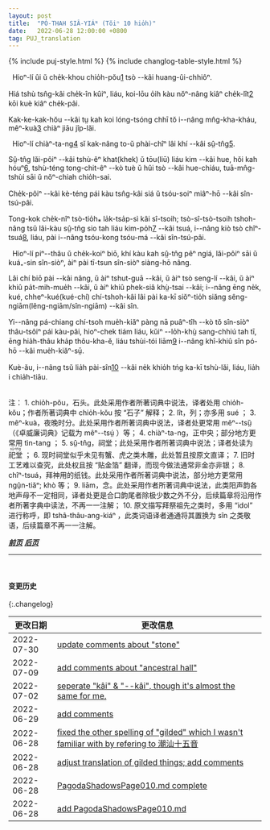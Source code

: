 ```yaml
---
layout: post
title:  "PÓ-THAH SIÂ-YIÁᴺ (Tŏiⁿ 10 hio̍h)"
date:   2022-06-28 12:00:00 +0800
tag: PUJ_translation
---
```


{% include puj-style.html %}
{% include changlog-table-style.html %}

<!-- There was a strong stone wall around the village. -->
&nbsp;&nbsp;Hioⁿ-lí ûi ŭ che̍k-khou chio̍h-pŏu<a href="#note_1" class="note">1</a> tsò &#x002D;&#x002D;kâi huang-ûi-chhiôⁿ.
<!-- The houses were all only one storey high, and the streets were so narrow that it was more convenient for two persons to walk in file than side by side. -->
Hiá tshù tsn̂g-kâi che̍k-în kûiⁿ, liáu, koi-lōu o̍ih kàu nŏⁿ-nâng kiâⁿ che̍k-lît<a href="#note_2" class="note">2</a> kōi kuè kiâⁿ che̍k-pâi.
<!-- The pigs and chickens lived in the streets, before the door of the family to which they belonged, and went indoors at night. -->
Kak-ke-kak-hŏu &#x002D;&#x002D;kâi tṳ kah koi lóng-tsóng chhī tŏ i&#x002D;&#x002D;nâng mn̂g-kha-kháu, mêⁿ-kuà<a href="#note_3" class="note">3</a> chiàⁿ jiāu jîp-lăi.

<!-- In the centre of the village was an ancestral hall, toward the building of which all had contributed. -->
&nbsp;&nbsp;Hioⁿ-lí chiàⁿ-ta-ng<a href="#note_4" class="note">4</a> sĭ kak-nâng to-ŭ phài-chîⁿ lâi khí &#x002D;&#x002D;kâi sṳ̂-tn̂g<a href="#note_5" class="note">5</a>.
<!-- It had carved and gilded flowers, crabs and tigers ornamenting the bare beams of the roof inside, porcelain flowers and birds on the ridgepole outside, and stone lions at the door. -->
Sṳ̂-tn̂g lăi-pôiⁿ &#x002D;&#x002D;kâi tshù-êⁿ khat(khek) ŭ tōu(liū) liáu kim &#x002D;&#x002D;kâi hue, hŏi kah hóuⁿ<a href="#note_6" class="note">6</a>, tshù-téng tong-chit-êⁿ &#x002D;&#x002D;kò tuè ŭ hûi tsò &#x002D;&#x002D;kâi hue-chiáu, tuā-mn̂g-tshùi sāi ŭ nŏⁿ-chiah chio̍h-sai.
<!-- On one side were shelves full of little wooden tablets, with the names of ancestors thereon. -->
Che̍k-pôiⁿ &#x002D;&#x002D;kâi kè-téng pái kàu tsn̂g-kâi siá ŭ tsóu-soiⁿ miâⁿ-hō &#x002D;&#x002D;kâi sîn-tsú-pâi. 
<!-- At festivals, of which there are sixty-four in the Chinese year, people came and burned pieces of gilt paper, called spirit-money, and worshipped the tablets of their dead grandfathers and grandmothers. -->
Tong-kok che̍k-nîⁿ tsò-tio̍h⁎ la̍k-tsa̍p-sì kâi sî-tsoih; tsò-sî-tsò-tsoih tshoh-nâng tsŭ lâi-kàu sṳ̂-tn̂g sio tah liáu kim-po̍h<a href="#note_7" class="note">7</a> &#x002D;&#x002D;kâi tsuá, i&#x002D;&#x002D;nâng kiò tsò chîⁿ-tsuá<a href="#note_8" class="note">8</a>, liáu, pài i&#x002D;&#x002D;nâng tsóu-kong tsóu-má &#x002D;&#x002D;kâi sîn-tsú-pâi.

<!-- On the outskirts of the village was a temple, as handsomely built as the ancestral hall, and containing, for the convenience of those who preferred one god to another, the images of several gods. -->
&nbsp;&nbsp;Hioⁿ-lí piⁿ&#x002D;&#x002D;thâu ŭ che̍k-koiⁿ biō, khí kàu kah sṳ̂-tn̂g pêⁿ ngiá, lăi-pôiⁿ sāi ŭ kuá₊-sin sîn-siòⁿ, àiⁿ pài tī-tsun sîn-siòⁿ siàng-hō nâng.
<!-- To this temple came those who were going on a journey, those who had some business project in mind, those who wanted some especial thing, and those who feared some calamity, to worship and to make offerings of meats, cakes, and fruit to whichever god they thought had greatest influence on their particular case. -->Lâi chí biō pài &#x002D;&#x002D;kâi nâng, ŭ àiⁿ tshut-guā &#x002D;&#x002D;kâi, ŭ àiⁿ tsò seng-lí &#x002D;&#x002D;kâi, ŭ àiⁿ khiû pa̍t-mih-mue̍h &#x002D;&#x002D;kâi, ŭ àiⁿ khiû phek-siâ khṳ̀-tsai &#x002D;&#x002D;kâi; i&#x002D;&#x002D;nâng ēng ne̍k, kué, chheⁿ-kué(kué-chí) chí-tshoh-kâi lâi pài ka-kī siŏⁿ-tio̍h siăng sêng-ngiām(lêng-ngiām/sîn-ngiām) &#x002D;&#x002D;kâi sîn. 
<!-- They put the food on dishe in rows before the god, lighted incense-sticks to burn before him, and then got down on their hands and knees, and knocked their foreheads on the floor, explaining meanwhile their desires. -->
Yi&#x002D;&#x002D;nâng pá-chiang chí-tsoh mue̍h-kiăⁿ pàng nā puâⁿ-tîh &#x002D;&#x002D;kò tŏ sîn-siòⁿ thâu-tsôiⁿ pái kàu-pâi, hioⁿ-chek tiám liáu, kŭiⁿ &#x002D;&#x002D;lo̍h-khṳ̀ sang-chhiú tah tī, ēng hia̍h-thâu kha̍p thôu-kha-ĕ, liáu tshùi-tói liām<a href="#note_9" class="note">9</a> i&#x002D;&#x002D;nâng khî-khiû sîn pó-hō &#x002D;&#x002D;kâi mue̍h-kiăⁿ-sṳ̄.
<!-- Then they took away the meats offered to idols and ate them in their own houses. -->
Kuè-ău, i&#x002D;&#x002D;nâng tsŭ lia̍h pài-sîn<a href="#note_10" class="note">10</a> &#x002D;&#x002D;kâi ne̍k khio̍h tńg ka-kī tshù-lăi, liáu, lia̍h i chia̍h-tiāu.

<br>
注：
1. <span id="note_1">chio̍h-pŏu，石头。此处采用作者所著词典中说法，译者处用 chio̍h-kŏu；作者所著词典中 chio̍h-kŏu 按 “石子” 解释；</span>
2. <span id="note_2">lît，列；亦多用 sué ；</span>
3. <span id="note_3">mêⁿ-kuà，夜晚时分。此处采用作者所著词典中说法，译者处更常用 mêⁿ&#x002D;&#x002D;tsṳ̏ （《卓威廉词典》记载为 mêⁿ&#x002D;&#x002D;tsṳ́ ）等；</span>
4. <span id="note_4">chiàⁿ-ta-ng，正中央；部分地方更常用 tìn-tang ；</span>
5. <span id="note_5">sṳ̂-tn̂g，祠堂；此处采用作者所著词典中说法；译者处读为
<ruby style="ruby-position:over">
	<rb class="markup_main">祀堂</rb>
	<rp>(</rp><rt class="markup_over">sṳ̆-tn̂g</rt><rp>)</rp>
</ruby>；</span>
<!-- 注：译者处虽然称呼祠堂为祀堂，但独立指某祠堂时仍读 sṳ̂，比如 Sai-sṳ̂; Lí-tshù-sṳ̂ 等，即有可能是较早说法留存，亦有可能是混淆或互训了 “祠” 与 “祀”。 -->
6. <span id="note_6">现时祠堂似乎未见有蟹、虎之类木雕，此处暂且按原文直译；</span>
7. <span id="note_7">旧时工艺难以查究，此处权且按 “贴金箔” 翻译，而现今做法通常非金亦非银；</span>
8. <span id="note_8">chîⁿ-tsuá，拜神用的纸钱。此处采用作者所著词典中说法，部分地方更常用 ngṳ̂n-tiăⁿ; khò 等；</span>
9. <span id="note_9">liām，念。此处采用作者所著词典中说法，此类阳声韵各地声母不一定相同，译者处更是合口韵尾者除极少数之外不分，后续篇章将沿用作者所著字典中读法，不再一一注解；</span>
10. <span id="note_10">原文描写拜祭祖先之类时，多用 “idol” 进行称呼，即 tshâ-thâu-ang-kiáⁿ ，此类词语译者通通将其置换为 sîn 之类敬语，后续篇章不再一一注解。</span>
<br>


***[前页](PagodaShadowsPage009.html)***
***[后页](PagodaShadowsPage011.html)***


---
<br>

#### 变更历史

{:.changelog}

| 更改日期 | 更改信息 |
| --- | --- |
| 2022-07-30 | <a href="https://github.com/DonAnthonyLee/DonAnthonyLee.github.io/commit/83fc6d7d76608aee5365ca8f9e33501df1759ff9" target="_blank">update comments about "stone"</a> |
| 2022-07-09 | <a href="https://github.com/DonAnthonyLee/DonAnthonyLee.github.io/commit/fc6709f1fc7da7252739b71e208f140aa886d7d2" target="_blank">add comments about "ancestral hall"</a> |
| 2022-07-02 | <a href="https://github.com/DonAnthonyLee/DonAnthonyLee.github.io/commit/83ad5bbec221d9f8bdd0f21db218a4ed03c1adfb" target="_blank">seperate "kâi" & "--kâi", though it's almost the same for me.</a> |
| 2022-06-29 | <a href="https://github.com/DonAnthonyLee/DonAnthonyLee.github.io/commit/14968ffcc3c1f1bf7bd72ba411822199a0d2750a" target="_blank">add comments</a> |
| 2022-06-28 | <a href="https://github.com/DonAnthonyLee/DonAnthonyLee.github.io/commit/c84418b8733461a39a1d42c2dd5e9d4c6bfc1b21" target="_blank">fixed the other spelling of "gilded" which I wasn't familiar with by refering to 潮汕十五音</a> |
| 2022-06-28 | <a href="https://github.com/DonAnthonyLee/DonAnthonyLee.github.io/commit/61cb2fc43537f8fd15f7f3a188939010db702697" target="_blank">adjust translation of gilded things; add comments</a> |
| 2022-06-28 | <a href="https://github.com/DonAnthonyLee/DonAnthonyLee.github.io/commit/02701ae13aba883b680c53b11f23121948be9670" target="_blank">PagodaShadowsPage010.md complete</a> |
| 2022-06-28 | <a href="https://github.com/DonAnthonyLee/DonAnthonyLee.github.io/commit/d4c5ad8236ebff44941baecd1e03312ac7c6b8e0" target="_blank">add PagodaShadowsPage010.md</a> |
